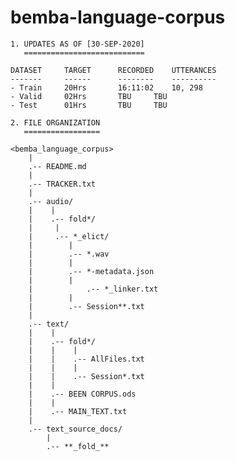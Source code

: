 # bemba-language-corpus


	1. UPDATES AS OF [30-SEP-2020]
	   ===========================
	
	DATASET		TARGET		RECORDED	UTTERANCES			
	-------		------		--------	----------
	- Train		20Hrs		16:11:02	10, 298			
	- Valid		02Hrs		TBU		TBU
	- Test		01Hrs		TBU		TBU
	
	2. FILE ORGANIZATION
	   =================
	
	<bemba_language_corpus>
		|
		.-- README.md
		|
		.-- TRACKER.txt
		|
		.-- audio/
		|    |
		|    .-- fold*/
		|	  |
		|	  .-- *_elict/
		|		 |
		|		 .-- *.wav
		|		 |
		|		 .-- *-metadata.json
		|		 |
		|	      	 .-- *_linker.txt
		|		 |
		|		 .-- Session**.txt
		|        
		.-- text/
		|    |
		|    .-- fold*/
		|    |    |
		|    |    .-- AllFiles.txt
		|    |    |
		|    |    .-- Session*.txt
		|    | 
		|    .-- BEEN CORPUS.ods
		|    |    
		|    .-- MAIN_TEXT.txt
		|
		.-- text_source_docs/
			|
			.-- **_fold_**
